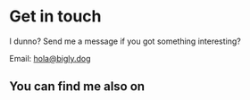 # Get in touch

I dunno? Send me a message if you got something interesting?

Email: [hola@bigly.dog](mailto://hola@bigly.dog)

## You can find me also on
